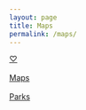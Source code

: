 ```yaml
---
layout: page
title: Maps
permalink: /maps/
---
```


<a href="https://maps.app.goo.gl/7epbrpPJ5uK94wHF6">♡</a>
<br>
<br>
<a href="https://maps.app.goo.gl/MyE5TMgAhuESw2vb9">Maps</a> 
<br>
<br>
<a href="https://maps.app.goo.gl/RPy3fAE53ir1ujUp6">Parks</a> 



